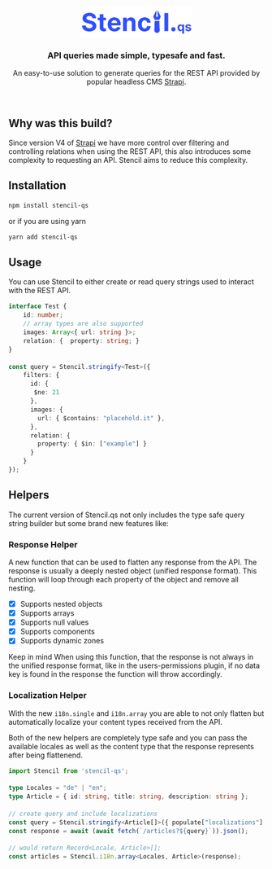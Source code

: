 <br/>

<p align="center">
    <img src="./assets/logo.png" width="218px"  alt="Stencil logo" />
</p>

<h3 align="center">API queries made simple, typesafe and fast.</h3>
<p align="center">An easy-to-use solution to generate queries for the REST API provided by
popular headless CMS <a href="https://github.com/strapi/strapi">Strapi</a>.</p>

<br/>

## Why was this build?

Since version V4 of [Strapi](https://github.com/strapi/strapi) we have more control over filtering and controlling relations when using the REST API, this also introduces some complexity to requesting an API. Stencil aims to reduce this complexity.

## Installation

```bash
npm install stencil-qs
```

or if you are using yarn

```bash
yarn add stencil-qs
```

## Usage

You can use Stencil to either create or read query strings used to interact with the
REST API.

```typescript
interface Test {
    id: number;
    // array types are also supported
    images: Array<{ url: string }>;
    relation: {  property: string; }
}

const query = Stencil.stringify<Test>({
    filters: {
      id: { 
       $ne: 21 
      },
      images: {
        url: { $contains: "placehold.it" }, 
      },
      relation: { 
        property: { $in: ["example"] }
      }
    }
});
```

## Helpers

The current version of Stencil.qs not only includes the type safe query string builder but some brand new features like:

### Response Helper

A new function that can be used to flatten any response from the API. The response is usually a deeply nested object (unified response format). This function will loop through each property of the object and remove all nesting.

- [x] Supports nested objects
- [x] Supports arrays
- [x] Supports null values
- [x] Supports components
- [x] Supports dynamic zones

Keep in mind When using this function, that the response is not always in the unified response format, like in the users-permissions plugin, if no data key is found in the response the function will throw accordingly.

### Localization Helper

With the new `i18n.single` and `i18n.array` you are able to not only flatten but automatically localize your content types received from the API.

Both of the new helpers are completely type safe and you can pass the available locales as well as the content type that the response represents after being flattenend.

```typescript
import Stencil from 'stencil-qs';

type Locales = "de" | "en";
type Article = { id: string, title: string, description: string };

// create query and include localizations
const query = Stencil.stringify<Article[]>({ populate["localizations"] });
const response = await (await fetch(`/articles?${query}`)).json();

// would return Record<Locale, Article>[];
const articles = Stencil.i18n.array<Locales, Article>(response); 
```

